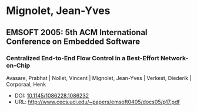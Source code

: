 # Mignolet, Jean-Yves

## EMSOFT 2005: 5th ACM International Conference on Embedded Software

### Centralized End-to-End Flow Control in a Best-Effort Network-on-Chip
Avasare, Prabhat | Nollet, Vincent | Mignolet, Jean-Yves | Verkest, Diederik | Corporaal, Henk
* DOI: [10.1145/1086228.1086232](https://doi.org/10.1145/1086228.1086232)
* URL: <http://www.cecs.uci.edu/~papers/emsoft0405/docs05/p17.pdf>

